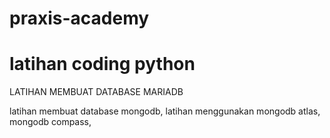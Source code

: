 # praxis-academy
# latihan coding python 


LATIHAN MEMBUAT DATABASE MARIADB

latihan membuat database mongodb,
latihan menggunakan mongodb atlas, 
mongodb compass,
